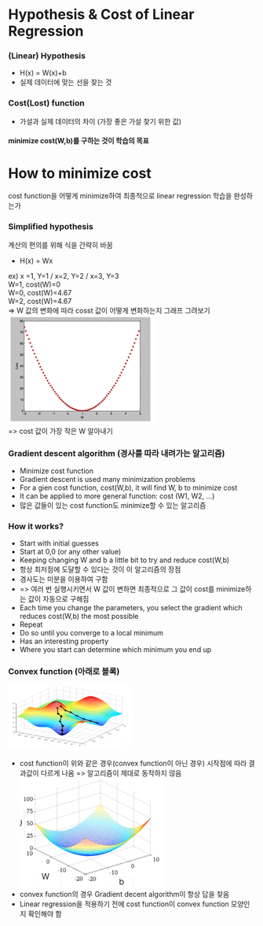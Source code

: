 # Hypothesis & Cost of Linear Regression
### (Linear) Hypothesis
- H(x) = W(x)+b
- 실제 데이터에 맞는 선을 찾는 것

### Cost(Lost) function
- 가설과 실제 데이터의 차이 (가장 좋은 가설 찾기 위한 값)

#### minimize cost(W,b)를 구하는 것이 학습의 목표

# How to minimize cost
cost function을 어떻게 minimize하여 최종적으로 linear regression 학습을 완성하는가

### Simplified hypothesis
계산의 편의를 위해 식을 간략히 바꿈
- H(x) = Wx

ex) x =1, Y=1 / x=2, Y=2 / x=3, Y=3  
W=1, cost(W)=0  
W=0, cost(W)=4.67  
W=2, cost(W)=4.67  
=> W 값의 변화에 따라 cosst 값이 어떻게 변화하는지 그래프 그려보기  
![cost graph](https://github.com/jionchu/Study/blob/master/Deep%20Learning/%EB%AA%A8%EB%91%90%EB%A5%BC%20%EC%9C%84%ED%95%9C%20%EB%94%A5%EB%9F%AC%EB%8B%9D/images/cost-graph.png)  
=> cost 값이 가장 작은 W 알아내기

### Gradient descent algorithm (경사를 따라 내려가는 알고리즘)
- Minimize cost function
- Gradient descent is used many minimization problems
- For a gien cost function, cost(W,b), it will find W, b to minimize cost
- It can be applied to more general function: cost (W1, W2, ...)
- 많은 값들이 있는 cost function도 minimize할 수 있는 알고리즘

### How it works?
- Start with initial guesses
- Start at 0,0 (or any other value)
- Keeping changing W and b a little bit to try and reduce cost(W,b)
- 항상 최저점에 도달할 수 있다는 것이 이 알고리즘의 장점
- 경사도는 미분을 이용하여 구함
-  => 여러 번 실행시키면서 W 값이 변하면 최종적으로 그 값이 cost를 minimize하는 값이 자동으로 구해짐
- Each time you change the parameters, you select the gradient which reduces cost(W,b) the most possible
- Repeat
- Do so until you converge to a local minimum
- Has an interesting property
- Where you start can determine which minimum you end up

### Convex function (아래로 볼록)
![non-convex function](https://github.com/jionchu/Study/blob/master/Deep%20Learning/%EB%AA%A8%EB%91%90%EB%A5%BC%20%EC%9C%84%ED%95%9C%20%EB%94%A5%EB%9F%AC%EB%8B%9D/images/non-convex-function.png)  
- cost function이 위와 같은 경우(convex function이 아닌 경우) 시작점에 따라 결과값이 다르게 나옴 => 알고리즘이 제대로 동작하지 않음  
![convex function](https://github.com/jionchu/Study/blob/master/Deep%20Learning/%EB%AA%A8%EB%91%90%EB%A5%BC%20%EC%9C%84%ED%95%9C%20%EB%94%A5%EB%9F%AC%EB%8B%9D/images/convex-function.png)  
- convex function의 경우 Gradient decent algorithm이 항상 답을 찾음
- Linear regression을 적용하기 전에 cost function이 convex function 모양인지 확인해야 함
